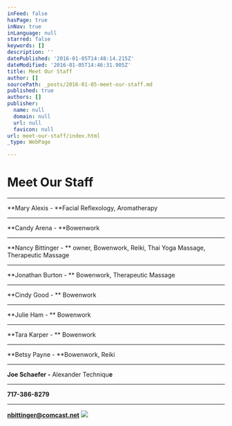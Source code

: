 ```yaml
---
inFeed: false
hasPage: true
inNav: true
inLanguage: null
starred: false
keywords: []
description: ''
datePublished: '2016-01-05T14:48:14.215Z'
dateModified: '2016-01-05T14:46:31.905Z'
title: Meet Our Staff
author: []
sourcePath: _posts/2016-01-05-meet-our-staff.md
published: true
authors: []
publisher:
  name: null
  domain: null
  url: null
  favicon: null
url: meet-our-staff/index.html
_type: WebPage

---
```

# Meet Our Staff

****

**Mary Alexis - **Facial Reflexology, Aromatherapy

****

**Candy Arena - **Bowenwork

****

**Nancy Bittinger - ** owner, Bowenwork, Reiki, Thai Yoga Massage,
Therapeutic Massage

****

**Jonathan Burton - ** Bowenwork, Therapeutic Massage

****

**Cindy Good - ** Bowenwork

****

**Julie Ham - ** Bowenwork

****

**Tara Karper - ** Bowenwork

****

**Betsy Payne - **Bowenwork, Reiki

****

**Joe Schaefer -** Alexander Techniqu**e**

****

**717-386-8279**

****

**nbittinger@comcast.net**
![](https://the-grid-user-content.s3-us-west-2.amazonaws.com/9b2e3441-917d-4a4a-98cf-e6f8b34592b4.jpg)